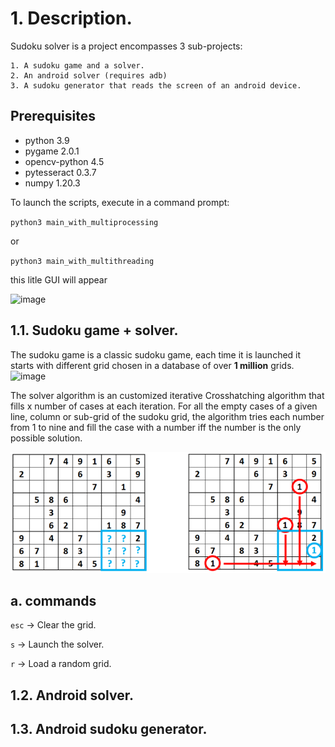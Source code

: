 # 1. Description.



Sudoku solver is a project encompasses 3 sub-projects:

	1. A sudoku game and a solver.
    2. An android solver (requires adb)
    3. A sudoku generator that reads the screen of an android device.
    
## Prerequisites

- python 3.9
- pygame 2.0.1
- opencv-python 4.5
- pytesseract 0.3.7
- numpy 1.20.3


To launch the scripts, execute in a command prompt:

`python3 main_with_multiprocessing`

or

`python3 main_with_multithreading`

this litle GUI will appear 

![image](https://user-images.githubusercontent.com/39918471/129459894-9931edde-efdb-49ef-8a0c-22b8901ead5c.png)

  
## 1.1. Sudoku game + solver.

The sudoku game is a classic sudoku game, each time it is launched it starts with different grid chosen in a database of over **1 million** grids.
![image](https://user-images.githubusercontent.com/39918471/129459929-c4f90a6c-b89d-4bab-b265-78b73eae3f65.png)


The solver algorithm is an customized iterative Crosshatching algorithm that fills x number of cases at each iteration.
For all the empty cases of a given line, column or sub-grid of the sudoku grid, the algorithm tries each number from 1 to nine and fill the case with a number iff the number is the only possible solution.

![Crosshathing illustration.](image2.png)
## a. commands

`esc` → Clear the grid.

`s` → Launch the solver.

`r` → Load a random grid.
## 1.2. Android solver.

## 1.3. Android sudoku generator.
